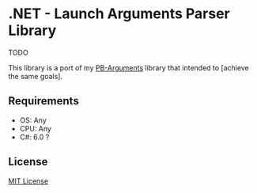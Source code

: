 # .NET - Launch Arguments Parser Library
TODO

This library is a port of my [PB-Arguments](https://github.com/aziascreations/PB-Arguments) library that intended to [achieve the same goals].

## Requirements
* OS: Any
* CPU: Any
* C#: 6.0 ?

## License
[MIT License](LICENSE)
